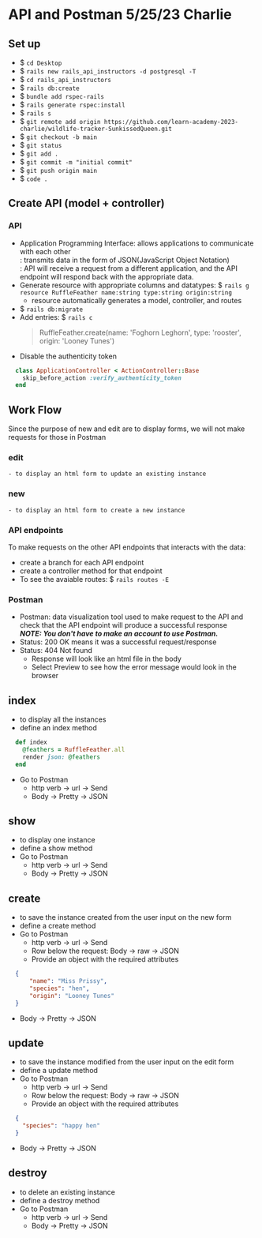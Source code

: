 # API and Postman 5/25/23 Charlie

## Set up 
- $ `cd Desktop`
- $ `rails new rails_api_instructors -d postgresql -T`
- $ `cd rails_api_instructors`
- $ `rails db:create`
- $ `bundle add rspec-rails`
- $ `rails generate rspec:install`
- $ `rails s`
- $ `git remote add origin https://github.com/learn-academy-2023-charlie/wildlife-tracker-SunkissedQueen.git`
- $ `git checkout -b main`
- $ `git status`
- $ `git add .`
- $ `git commit -m "initial commit"`
- $ `git push origin main`
- $ `code .`

## Create API (model + controller)
### API 
  - Application Programming Interface: allows applications to communicate with each other  
    : transmits data in the form of JSON(JavaScript Object Notation)  
    : API will receive a request from a different application, and the API endpoint will respond back with the appropriate data.
- Generate resource with appropriate columns and datatypes:
  $ `rails g resource RuffleFeather name:string type:string origin:string`
  - resource automatically generates a model, controller, and routes
- $ `rails db:migrate`
- Add entries: $ `rails c`
  > RuffleFeather.create(name: 'Foghorn Leghorn', type: 'rooster', origin: 'Looney Tunes')
- Disable the authenticity token
```rb
  class ApplicationController < ActionController::Base
    skip_before_action :verify_authenticity_token
  end
```

## Work Flow
Since the purpose of new and edit are to display forms, we will not make requests for those in Postman
  ### edit
    - to display an html form to update an existing instance
  ### new
    - to display an html form to create a new instance
### API endpoints
To make requests on the other API endpoints that interacts with the data:
- create a branch for each API endpoint
- create a controller method for that endpoint
- To see the avaiable routes: $ `rails routes -E`
### Postman
- Postman: data visualization tool used to make request to the API and check that the API endpoint will produce a successful response  
***NOTE: You don't have to make an account to use Postman.***
- Status: 200 OK means it was a successful request/response
- Status: 404 Not found
  - Response will look like an html file in the body
  - Select Preview to see how the error message would look in the browser

## index
  - to display all the instances
- define an index method 
```rb
  def index
    @feathers = RuffleFeather.all
    render json: @feathers
  end
```
- Go to Postman
  - http verb -> url -> Send
  - Body -> Pretty -> JSON

## show
  - to display one instance
- define a show method
- Go to Postman
  - http verb -> url -> Send
  - Body -> Pretty -> JSON

## create
  - to save the instance created from the user input on the new form
- define a create method
- Go to Postman
  - http verb -> url -> Send
  - Row below the request: Body -> raw -> JSON
  - Provide an object with the required attributes
```json
  {
      "name": "Miss Prissy",
      "species": "hen",
      "origin": "Looney Tunes"
  }
```
  - Body -> Pretty -> JSON

## update
- to save the instance modified from the user input on the edit form
- define a update method
- Go to Postman
  - http verb -> url -> Send
  - Row below the request: Body -> raw -> JSON
  - Provide an object with the required attributes
```json
  {
    "species": "happy hen"
  }
```
  - Body -> Pretty -> JSON

## destroy
  - to delete an existing instance
- define a destroy method
- Go to Postman
  - http verb -> url -> Send
  - Body -> Pretty -> JSON
